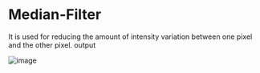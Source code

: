 # Median-Filter
It is used for reducing the amount of intensity variation between one pixel and the other pixel.
 output
 
 ![image](https://user-images.githubusercontent.com/70971734/151659678-495b063e-7e8a-48a2-9db3-c094d937e051.png)
